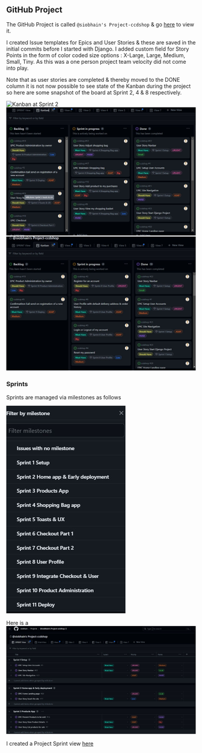 ## GitHub Project

The GitHub Project is called  `@siobhain's Project-ccdshop` & go [here](https://github.com/users/siobhain/projects/11) to view it.

I created Issue templates for Epics and User Stories & these are saved in the initial commits before I started with Django.  I added custom field for Story Points in the form of color coded size options : X-Large, Large, Medium, Small, Tiny.  As this was a one person project team velocity did not come into play.

Note that as user stories are completed & thereby moved to the DONE column it is not now possible to see state of the Kanban during the project so here are some snapshot of the board at Sprint 2, 4 & 8 respectively.

![Kanban at Sprint 2](docs/p-sprint123-k.JPG)  
![Kanban at Sprint 4](docs/p-sprint4-k.JPG)  
![Kanban at Sprint 8](docs/p-sprint8-k.JPG)  


### Sprints
Sprints are managed via milestones as follows

![Milestone Options](docs/p-milestones.JPG)

Here is a ![sprint view](docs/p-sprintview.JPG)

I created a Project Sprint view [here](https://github.com/users/siobhain/projects/11/views/8)
